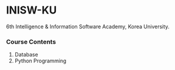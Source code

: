 # INISW-KU
6th Intelligence &amp; Information Software Academy, Korea University.

### Course Contents
1. Database
2. Python Programming
